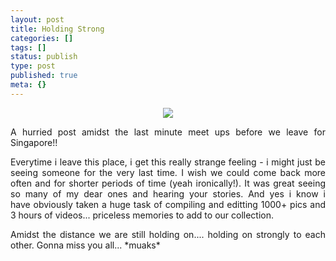 ```yaml
---
layout: post
title: Holding Strong
categories: []
tags: []
status: publish
type: post
published: true
meta: {}
---
```

<p align="center"><img src="http://farm1.static.flickr.com/126/338460282_ade0bbca8f.jpg" /></p>
<p align="justify">A hurried post amidst the last minute meet ups before we leave for Singapore!!</p>
<p align="justify">Everytime i leave this place, i get this really strange feeling - i might just be seeing someone for the very last time. I wish we could come back more often and for shorter periods of time (yeah ironically!). It was great seeing so many of my dear ones and hearing your stories. And yes i know i have obviously taken a huge task of compiling and editting 1000+ pics and 3 hours of videos... priceless memories to add to our collection.</p>
<p align="justify">Amidst the distance we are still holding on.... holding on strongly to each other. Gonna miss you all... *muaks* </p>
